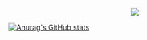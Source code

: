 <p align="center">
  <a href="https://skillicons.dev">
    <img src="https://skillicons.dev/icons?i=py,pytorch,sklearn,git" />
  </a>
</p>

[![Anurag's GitHub stats](https://github-readme-stats.vercel.app/api?username=julian-8897)](https://github.com/anuraghazra/github-readme-stats)

<!---
julian-8897/julian-8897 is a ✨ special ✨ repository because its `README.md` (this file) appears on your GitHub profile.
You can click the Preview link to take a look at your changes.
--->
